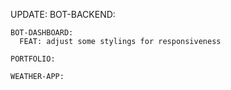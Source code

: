 UPDATE:
    BOT-BACKEND:

    BOT-DASHBOARD:
      FEAT: adjust some stylings for responsiveness

    PORTFOLIO:

    WEATHER-APP:
